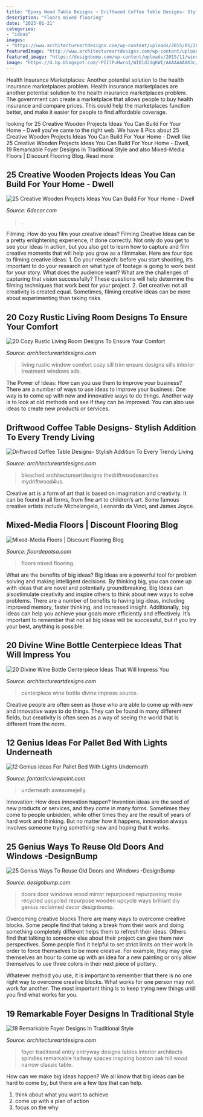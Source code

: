 ```yaml
---
title: "Epoxy Wood Table Designs ~ Driftwood Coffee Table Designs- Stylish Addition To Every Trendy Living"
description: "Floors mixed flooring"
date: "2023-01-21"
categories:
- "ideas"
images:
- "https://www.architectureartdesigns.com/wp-content/uploads/2015/01/20-Cozy-Rustic-Living-Room-Designs-To-Ensure-Your-Comfort-12-630x945.jpg"
featuredImage: "http://www.architectureartdesigns.com/wp-content/uploads/2016/03/8-36.jpg"
featured_image: "https://designbump.com/wp-content/uploads/2015/11/window-door04.jpg"
image: "https://4.bp.blogspot.com/-PIIlPuHwroI/WIDldJdgKWI/AAAAAAAAK3c/6-Pb1YNMctw7nn-m1GmxutaefK8Z1qlBwCLcB/s1600/254.jpg"
---
```



Health Insurance Marketplaces: Another potential solution to the health insurance marketplaces problem.
Health insurance marketplaces are another potential solution to the health insurance marketplaces problem. The government can create a marketplace that allows people to buy health insurance and compare prices. This could help the marketplaces function better, and make it easier for people to find affordable coverage.

	

		
looking for 25 Creative Wooden Projects Ideas You Can Build For Your Home - Dwell you've came to the right web. We have 8 Pics about 25 Creative Wooden Projects Ideas You Can Build For Your Home - Dwell like 25 Creative Wooden Projects Ideas You Can Build For Your Home - Dwell, 19 Remarkable Foyer Designs In Traditional Style and also Mixed-Media Floors | Discount Flooring Blog. Read more:
		
    
## 25 Creative Wooden Projects Ideas You Can Build For Your Home - Dwell

<img loading=lazy src="https://4.bp.blogspot.com/-PIIlPuHwroI/WIDldJdgKWI/AAAAAAAAK3c/6-Pb1YNMctw7nn-m1GmxutaefK8Z1qlBwCLcB/s1600/254.jpg" onerror="this.onerror=null;this.src='https://tse3.mm.bing.net/th?id=OIP.B7ULWE37WH7PzvoEPTzTLgHaJ4&amp;pid=15.1';" alt="25 Creative Wooden Projects Ideas You Can Build For Your Home - Dwell">

_Source: 6decor.com_

>. 

	

Filming: How do you film your creative ideas?
Filming Creative Ideas can be a pretty enlightening experience, if done correctly. Not only do you get to see your ideas in action, but you also get to learn how to capture and film creative moments that will help you grow as a filmmaker. Here are four tips to filming creative ideas: 1. Do your research: before you start shooting, it’s important to do your research on what type of footage is going to work best for your story. What does the audience want? What are the challenges of capturing that vision successfully? These questions will help determine the filming techniques that work best for your project. 2. Get creative: not all creativity is created equal. Sometimes, filming creative ideas can be more about experimenting than taking risks.

    
## 20 Cozy Rustic Living Room Designs To Ensure Your Comfort

<img loading=lazy src="https://www.architectureartdesigns.com/wp-content/uploads/2015/01/20-Cozy-Rustic-Living-Room-Designs-To-Ensure-Your-Comfort-12-630x945.jpg" onerror="this.onerror=null;this.src='https://tse3.mm.bing.net/th?id=OIP.kKIqD4NS3TG8LQ6MRCkiewHaLH&amp;pid=15.1';" alt="20 Cozy Rustic Living Room Designs To Ensure Your Comfort">

_Source: architectureartdesigns.com_

>living rustic window comfort cozy sill trim ensure designs sills interior treatment windows ads. 

	

The Power of Ideas: How can you use them to improve your business?
There are a number of ways to use ideas to improve your business. One way is to come up with new and innovative ways to do things. Another way is to look at old methods and see if they can be improved. You can also use ideas to create new products or services.

    
## Driftwood Coffee Table Designs- Stylish Addition To Every Trendy Living

<img loading=lazy src="https://www.architectureartdesigns.com/wp-content/uploads/2017/02/4-8.jpg" onerror="this.onerror=null;this.src='https://tse4.mm.bing.net/th?id=OIP.GrLH4aEFrrY3tUoA6kKSuwHaGT&amp;pid=15.1';" alt="Driftwood Coffee Table Designs- Stylish Addition To Every Trendy Living">

_Source: architectureartdesigns.com_

>bleached architectureartdesigns thedriftwoodsearches mydriftwood4us. 

	

Creative art is a form of art that is based on imagination and creativity. It can be found in all forms, from fine art to children’s art. Some famous creative artists include Michelangelo, Leonardo da Vinci, and James Joyce.

    
## Mixed-Media Floors | Discount Flooring Blog

<img loading=lazy src="http://floordepotsa.com/blog/wp-content/uploads/2017/01/b817175c1c5a2491ab23608c11aa3862.jpg" onerror="this.onerror=null;this.src='https://tse3.mm.bing.net/th?id=OIP.k8jmBlS6HolOAC7Spsp_KQHaKf&amp;pid=15.1';" alt="Mixed-Media Floors | Discount Flooring Blog">

_Source: floordepotsa.com_

>floors mixed flooring. 

	

What are the benefits of big ideas?
Big Ideas are a powerful tool for problem solving and making intelligent decisions. By thinking big, you can come up with ideas that are novel and potentially groundbreaking. Big Ideas can alsostimulate creativity and inspire others to think about new ways to solve problems.
There are a number of benefits to having big ideas, including improved memory, faster thinking, and increased insight. Additionally, big ideas can help you achieve your goals more efficiently and effectively. It’s important to remember that not all big ideas will be successful, but if you try your best, anything is possible.

    
## 20 Divine Wine Bottle Centerpiece Ideas That Will Impress You

<img loading=lazy src="https://www.architectureartdesigns.com/wp-content/uploads/2016/10/14-14.jpg" onerror="this.onerror=null;this.src='https://tse1.mm.bing.net/th?id=OIP.VOoPHUiD1je7sv1r33v9sQHaMW&amp;pid=15.1';" alt="20 Divine Wine Bottle Centerpiece Ideas That Will Impress You">

_Source: architectureartdesigns.com_

>centerpiece wine bottle divine impress source. 

	

Creative people are often seen as those who are able to come up with new and innovative ways to do things. They can be found in many different fields, but creativity is often seen as a way of seeing the world that is different from the norm.

    
## 12 Genius Ideas For Pallet Bed With Lights Underneath

<img loading=lazy src="http://www.fantasticviewpoint.com/wp-content/uploads/2016/08/9_1464869047-634x852.jpg" onerror="this.onerror=null;this.src='https://tse2.mm.bing.net/th?id=OIP.pbjLtmY7MI0DMK0Sha9krQHaJ8&amp;pid=15.1';" alt="12 Genius Ideas For Pallet Bed With Lights Underneath">

_Source: fantasticviewpoint.com_

>underneath awesomejelly. 

	

Innovation: How does innovation happen?
Invention ideas are the seed of new products or services, and they come in many forms. Sometimes they come to people unbidden, while other times they are the result of years of hard work and thinking. But no matter how it happens, innovation always involves someone trying something new and hoping that it works.

    
## 25 Genius Ways To Reuse Old Doors And Windows -DesignBump

<img loading=lazy src="https://designbump.com/wp-content/uploads/2015/11/window-door04.jpg" onerror="this.onerror=null;this.src='https://tse1.mm.bing.net/th?id=OIP._5VftGwb_0xXV-rEM7seSAHaLG&amp;pid=15.1';" alt="25 Genius Ways To Reuse Old Doors and Windows -DesignBump">

_Source: designbump.com_

>doors door windows wood mirror repurposed repurposing reuse recycled upcycled repurpose wooden upcycle ways brilliant diy genius reclaimed decor designbump. 

	

Overcoming creative blocks
There are many ways to overcome creative blocks. Some people find that taking a break from their work and doing something completely different helps them to refresh their ideas. Others find that talking to someone else about their project can give them new perspectives.
Some people find it helpful to set strict limits on their work in order to force themselves to be more creative. For example, they may give themselves an hour to come up with an idea for a new painting or only allow themselves to use three colors in their next piece of pottery.

 Whatever method you use, it is important to remember that there is no one right way to overcome creative blocks. What works for one person may not work for another. The most important thing is to keep trying new things until you find what works for you.

    
## 19 Remarkable Foyer Designs In Traditional Style

<img loading=lazy src="http://www.architectureartdesigns.com/wp-content/uploads/2016/03/8-36.jpg" onerror="this.onerror=null;this.src='https://tse2.mm.bing.net/th?id=OIP.YR3qz5FIKyGpNUZFzgW5aQHaKI&amp;pid=15.1';" alt="19 Remarkable Foyer Designs In Traditional Style">

_Source: architectureartdesigns.com_

>foyer traditional entry entryway designs tables interior architects spindles remarkable hallway spaces inspiring boston oak hill wood narrow classic table. 

	

How can we make big ideas happen?
We all know that big ideas can be hard to come by, but there are a few tips that can help. 
1. think about what you want to achieve 
2. come up with a plan of action 
3. focus on the why 

